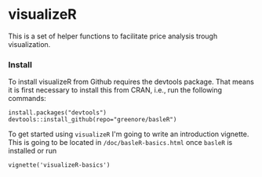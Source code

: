 visualizeR
==========

This is a set of helper functions to facilitate price analysis trough visualization. 

### Install 

To install visualizeR from Github requires the devtools package. That means it is first
necessary to install this from CRAN, i.e., run the following commands:

```
install.packages("devtools")
devtools::install_github(repo="greenore/basleR")
```

To get started using `visualizeR` I'm going to write an introduction vignette. This 
is going to be located in `/doc/basleR-basics.html` once `basleR` is installed or run

```
vignette('visualizeR-basics')
```
